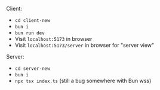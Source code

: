 Client:

- `cd client-new`
- `bun i`
- `bun run dev`
- Visit `localhost:5173` in browser
- Visit `localhost:5173/server` in browser for "server view"

Server:

- `cd server-new`
- `bun i`
- `npx tsx index.ts` (still a bug somewhere with Bun wss)

